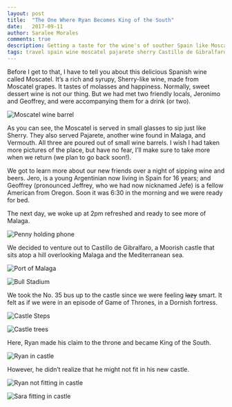 ```yaml
---
layout: post
title:  "The One Where Ryan Becomes King of the South"
date:   2017-09-11
author: Saralee Morales
comments: true
description: Getting a taste for the wine's of souther Spain like Moscatel and Pajarete, a visit to Castillo de Gibralfaro
tags: travel spain wine moscatel pajarete sherry Castillo de Gibralfaro
---
```


Before I get to that, I have to tell you about this delicious Spanish wine called Moscatel. It’s a rich and syrupy, Sherry-like wine, made from Moscatel grapes. It tastes of molasses and happiness. Normally, sweet dessert wine is not our thing. But we had met two friendly locals, Jeronimo and Geoffrey, and were accompanying them for a drink (or two).


![Moscatel wine barrel][wine_barrel]


As you can see, the Moscatel is served in small glasses to sip just like Sherry. They also served Pajarete, another wine found in Malaga, and Vermouth. All three are poured out of small wine barrels. I wish I had taken more pictures of the place, but have no fear, I’ll make sure to take more when we return (we plan to go back soon!).


We got to learn more about our new friends over a night of sipping wine and beers. Jero, is a young Argentinian now living in Spain for 16 years; and Geoffrey (pronounced Jeffrey, who we had now nicknamed Jefe) is a fellow American from Oregon. Soon it was 6:30 in the morning and we were ready for bed.


The next day, we woke up at 2pm refreshed and ready to see more of Malaga.


![Penny holding phone][penny_phone]


We decided to venture out to Castillo de Gibralfaro, a Moorish castle that sits atop a hill overlooking Malaga and the Mediterranean sea.


![Port of Malaga][malaga_port]


![Bull Stadium][malaga_city_overlook]


We took the No. 35 bus up to the castle since we were feeling ~~lazy~~ smart. It felt as if we were in an episode of Game of Thrones, in a Dornish fortress.

![Castle Steps][castle_steps]

![Castle trees][castle_trees]


Here, Ryan made his claim to the throne and became King of the South.


![Ryan in castle][ryan_castle]


However, he didn’t realize that he might not fit in his new castle.


![Ryan not fitting in castle][ryan_not_fitting]

![Sara fitting in castle][sara_fitting]


[wine_barrel]:            https://s3.amazonaws.com/fiveweeksabroad-assets/09112017/wine.jpg
[penny_phone]:            https://s3.amazonaws.com/fiveweeksabroad-assets/09112017/lazy_phone.jpg
[malaga_port]:            https://s3.amazonaws.com/fiveweeksabroad-assets/09112017/malaga_port.jpg
[malaga_city_overlook]:   https://s3.amazonaws.com/fiveweeksabroad-assets/09112017/malaga_city_overlook.jpg
[castle_steps]:           https://s3.amazonaws.com/fiveweeksabroad-assets/09112017/castle_steps.jpg
[castle_trees]:           https://s3.amazonaws.com/fiveweeksabroad-assets/09112017/castle_pines.jpg
[ryan_castle]:            https://s3.amazonaws.com/fiveweeksabroad-assets/09112017/ryan_on_castle_pathway.jpg
[ryan_not_fitting]:       https://s3.amazonaws.com/fiveweeksabroad-assets/09112017/ryan_not_fitting.jpg
[sara_fitting]:           https://s3.amazonaws.com/fiveweeksabroad-assets/09112017/sara_in_castle.jpg





